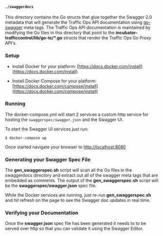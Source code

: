 <!--
    Licensed to the Apache Software Foundation (ASF) under one
    or more contributor license agreements.  See the NOTICE file
    distributed with this work for additional information
    regarding copyright ownership.  The ASF licenses this file
    to you under the Apache License, Version 2.0 (the
    "License"); you may not use this file except in compliance
    with the License.  You may obtain a copy of the License at

      http://www.apache.org/licenses/LICENSE-2.0

    Unless required by applicable law or agreed to in writing,
    software distributed under the License is distributed on an
    "AS IS" BASIS, WITHOUT WARRANTIES OR CONDITIONS OF ANY
    KIND, either express or implied.  See the License for the
    specific language governing permissions and limitations
    under the License.
-->

#### `./swaggerdocs` 
This directory contains the Go structs that glue together the Swagger 2.0 metadata that will generate the Traffic Ops API documentation using [go-swagger](https://github.com/go-swagger/go-swagger) meta tags.  The Traffic Ops API documentation is maintained by modifying the Go files in this directory that point to the **incubator-trafficcontrol/lib/go-tc/*.go** structs that render the Traffic Ops Go Proxy API's.


### Setup

* Install Docker for your platform:
[https://docs.docker.com/install](https://docs.docker.com/install)

* Install Docker Compose for your platform:
[https://docs.docker.com/compose/install](https://docs.docker.com/compose/install)

### Running

The docker-compose.yml will start 2 services a custom http service for hosting the `swaggerspec/swagger.json` and the Swagger UI.  

To start the Swagger UI services just run:

```$ docker-compose up```

Once started navigate your browser to [http://localhost:8080](http://localhost:8080)

### Generating your Swagger Spec File

The **gen_swaggerspec.sh** script will scan all the Go files in the swaggerdocs directory and extract out all of the swagger meta tags that are embedded as comments.  The output of the **gen_swaggerspec.sh** script will be the **swaggerspec/swagger.json** spec file. 

While the Docker services are running, just re-run **gen_swaggerspec.sh** and hit refresh on the page to see the Swagger doc updates in real time.

### Verifying your Documentation

Once the **swagger.json** spec file has been generated it needs to to be served over http so that you can validate it using the Swagger Editor.  
